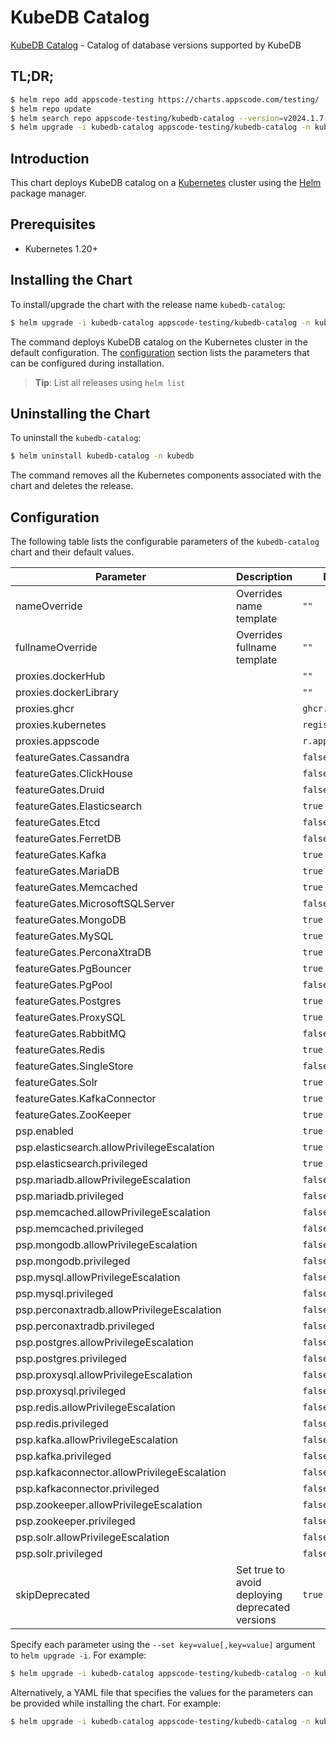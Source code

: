 # KubeDB Catalog

[KubeDB Catalog](https://github.com/kubedb) - Catalog of database versions supported by KubeDB

## TL;DR;

```bash
$ helm repo add appscode-testing https://charts.appscode.com/testing/
$ helm repo update
$ helm search repo appscode-testing/kubedb-catalog --version=v2024.1.7-beta.0
$ helm upgrade -i kubedb-catalog appscode-testing/kubedb-catalog -n kubedb --create-namespace --version=v2024.1.7-beta.0
```

## Introduction

This chart deploys KubeDB catalog on a [Kubernetes](http://kubernetes.io) cluster using the [Helm](https://helm.sh) package manager.

## Prerequisites

- Kubernetes 1.20+

## Installing the Chart

To install/upgrade the chart with the release name `kubedb-catalog`:

```bash
$ helm upgrade -i kubedb-catalog appscode-testing/kubedb-catalog -n kubedb --create-namespace --version=v2024.1.7-beta.0
```

The command deploys KubeDB catalog on the Kubernetes cluster in the default configuration. The [configuration](#configuration) section lists the parameters that can be configured during installation.

> **Tip**: List all releases using `helm list`

## Uninstalling the Chart

To uninstall the `kubedb-catalog`:

```bash
$ helm uninstall kubedb-catalog -n kubedb
```

The command removes all the Kubernetes components associated with the chart and deletes the release.

## Configuration

The following table lists the configurable parameters of the `kubedb-catalog` chart and their default values.

|                  Parameter                  |                   Description                   |           Default            |
|---------------------------------------------|-------------------------------------------------|------------------------------|
| nameOverride                                | Overrides name template                         | <code>""</code>              |
| fullnameOverride                            | Overrides fullname template                     | <code>""</code>              |
| proxies.dockerHub                           |                                                 | <code>""</code>              |
| proxies.dockerLibrary                       |                                                 | <code>""</code>              |
| proxies.ghcr                                |                                                 | <code>ghcr.io</code>         |
| proxies.kubernetes                          |                                                 | <code>registry.k8s.io</code> |
| proxies.appscode                            |                                                 | <code>r.appscode.com</code>  |
| featureGates.Cassandra                      |                                                 | <code>false</code>           |
| featureGates.ClickHouse                     |                                                 | <code>false</code>           |
| featureGates.Druid                          |                                                 | <code>false</code>           |
| featureGates.Elasticsearch                  |                                                 | <code>true</code>            |
| featureGates.Etcd                           |                                                 | <code>false</code>           |
| featureGates.FerretDB                       |                                                 | <code>false</code>           |
| featureGates.Kafka                          |                                                 | <code>true</code>            |
| featureGates.MariaDB                        |                                                 | <code>true</code>            |
| featureGates.Memcached                      |                                                 | <code>true</code>            |
| featureGates.MicrosoftSQLServer             |                                                 | <code>false</code>           |
| featureGates.MongoDB                        |                                                 | <code>true</code>            |
| featureGates.MySQL                          |                                                 | <code>true</code>            |
| featureGates.PerconaXtraDB                  |                                                 | <code>true</code>            |
| featureGates.PgBouncer                      |                                                 | <code>true</code>            |
| featureGates.PgPool                         |                                                 | <code>false</code>           |
| featureGates.Postgres                       |                                                 | <code>true</code>            |
| featureGates.ProxySQL                       |                                                 | <code>true</code>            |
| featureGates.RabbitMQ                       |                                                 | <code>false</code>           |
| featureGates.Redis                          |                                                 | <code>true</code>            |
| featureGates.SingleStore                    |                                                 | <code>false</code>           |
| featureGates.Solr                           |                                                 | <code>true</code>            |
| featureGates.KafkaConnector                 |                                                 | <code>true</code>            |
| featureGates.ZooKeeper                      |                                                 | <code>true</code>            |
| psp.enabled                                 |                                                 | <code>true</code>            |
| psp.elasticsearch.allowPrivilegeEscalation  |                                                 | <code>true</code>            |
| psp.elasticsearch.privileged                |                                                 | <code>true</code>            |
| psp.mariadb.allowPrivilegeEscalation        |                                                 | <code>false</code>           |
| psp.mariadb.privileged                      |                                                 | <code>false</code>           |
| psp.memcached.allowPrivilegeEscalation      |                                                 | <code>false</code>           |
| psp.memcached.privileged                    |                                                 | <code>false</code>           |
| psp.mongodb.allowPrivilegeEscalation        |                                                 | <code>false</code>           |
| psp.mongodb.privileged                      |                                                 | <code>false</code>           |
| psp.mysql.allowPrivilegeEscalation          |                                                 | <code>false</code>           |
| psp.mysql.privileged                        |                                                 | <code>false</code>           |
| psp.perconaxtradb.allowPrivilegeEscalation  |                                                 | <code>false</code>           |
| psp.perconaxtradb.privileged                |                                                 | <code>false</code>           |
| psp.postgres.allowPrivilegeEscalation       |                                                 | <code>false</code>           |
| psp.postgres.privileged                     |                                                 | <code>false</code>           |
| psp.proxysql.allowPrivilegeEscalation       |                                                 | <code>false</code>           |
| psp.proxysql.privileged                     |                                                 | <code>false</code>           |
| psp.redis.allowPrivilegeEscalation          |                                                 | <code>false</code>           |
| psp.redis.privileged                        |                                                 | <code>false</code>           |
| psp.kafka.allowPrivilegeEscalation          |                                                 | <code>false</code>           |
| psp.kafka.privileged                        |                                                 | <code>false</code>           |
| psp.kafkaconnector.allowPrivilegeEscalation |                                                 | <code>false</code>           |
| psp.kafkaconnector.privileged               |                                                 | <code>false</code>           |
| psp.zookeeper.allowPrivilegeEscalation      |                                                 | <code>false</code>           |
| psp.zookeeper.privileged                    |                                                 | <code>false</code>           |
| psp.solr.allowPrivilegeEscalation           |                                                 | <code>false</code>           |
| psp.solr.privileged                         |                                                 | <code>false</code>           |
| skipDeprecated                              | Set true to avoid deploying deprecated versions | <code>true</code>            |


Specify each parameter using the `--set key=value[,key=value]` argument to `helm upgrade -i`. For example:

```bash
$ helm upgrade -i kubedb-catalog appscode-testing/kubedb-catalog -n kubedb --create-namespace --version=v2024.1.7-beta.0 --set proxies.ghcr=ghcr.io
```

Alternatively, a YAML file that specifies the values for the parameters can be provided while
installing the chart. For example:

```bash
$ helm upgrade -i kubedb-catalog appscode-testing/kubedb-catalog -n kubedb --create-namespace --version=v2024.1.7-beta.0 --values values.yaml
```
